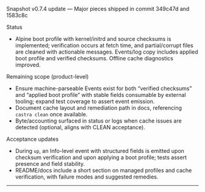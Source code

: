 Snapshot v0.7.4 update — Major pieces shipped in commit 349c47d and 1583c8c

Status
- Alpine boot profile with kernel/initrd and source checksums is implemented; verification occurs at fetch time, and partial/corrupt files are cleaned with actionable messages. Events/log copy includes applied boot profile and verified checksums. Offline cache diagnostics improved.

Remaining scope (product-level)
- Ensure machine-parseable Events exist for both “verified checksums” and “applied boot profile” with stable fields consumable by external tooling; expand test coverage to assert event emission.
- Document cache layout and remediation path in docs, referencing `castra clean` once available.
- Byte/accounting surfaced in status or logs when cache issues are detected (optional, aligns with CLEAN acceptance).

Acceptance updates
- During `up`, an Info-level event with structured fields is emitted upon checksum verification and upon applying a boot profile; tests assert presence and field stability.
- README/docs include a short section on managed profiles and cache verification, with failure modes and suggested remedies.

---

